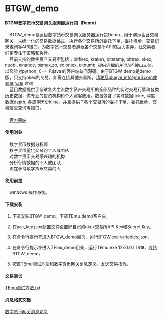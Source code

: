 # BTGW_demo
#### BTGW数字货币交易网关服务器运行包（Demo）

　BTGW_demo是蓝目数字货币交易网关服务器运行包Demo，用于演示蓝目交易网关，以统一化的交易数据格式，执行各个交易所的委托下单、委托撤单、交易记录查询等API接口，为数字货币交易者屏蔽各个交易所API的巨大差异，让交易者们更专注于策略和执行。<br>
　目前支持的数字资产交易所包括：bitfinex, kraken, bitstamp, bittrex, okex, huobi, binance, bitmex,zb, poloniex, bithumb. 提供详细的API访问接口文档，以及针对python, C++ 和java 的客户端访问源码。由于BTGW_demo是demo版，只支持okex的交易，如需连接其他交易所，请联系blueye_info@163.com或登录 [官网](https://www.blueye.info) 咨询<br>
　蓝目数据提供了全球各大主流数字资产交易所的全部品种的实时交易行情和各类历史数据，供专业的投资机构和个人宽客使用。数据包含了实时数据ticker, 深度数据depth, 各周期历史kline，并且提供了各个交易所的委托下单、委托撤单、交易信息查询等接口。<br>
　<br>
　[官方网站](https://www.blueye.info)

#### 使用对象
　数字货币数据分析师<br>
　数字货币量化交易的个人或团队<br>
　对数字货币交易感兴趣的机构<br>
　分析行情数据的个人或团队<br>
　正在学习数字货币交易的人<br>
 
#### 使用前提
　windows 操作系统。<br>

#### 下载安装
1. 下载安装BTGW_demo。下载TEmu_demo客户端。

2. 在acc_key.json配置文件设置好自己的okex交易所API Key和Secret Key。

3. 在命令行提示符进入BTGW_demo目录，运行BTGW.exe variables.json。

6. 在命令行提示符进入TEmu_demo目录，运行TEmu.exe 127.0.0.1 1819，连接BTGW_demo。

7. 按照TEmu测试方法和数字货币网关消息定义，发送交易指令。

####  交易测试

[TEmu测试方法.txt](./TEmu测试方法.txt)


####  消息格式文档

[数字货币网关消息定义](./数字货币网关消息定义-20180622.docx)

